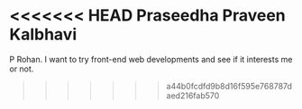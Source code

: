 <<<<<<< HEAD
Praseedha Praveen Kalbhavi
=======
P Rohan. 
                       I want to try front-end web developments and see if it interests me or not.
>>>>>>> a44b0fcdfd9b8d16f595e768787daed216fab570

